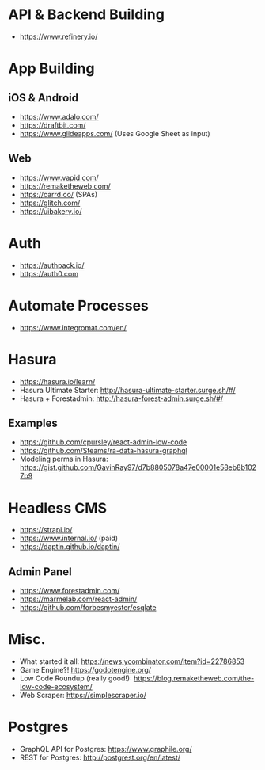 # API & Backend Building
* https://www.refinery.io/

# App Building
## iOS & Android
* https://www.adalo.com/
* https://draftbit.com/
* https://www.glideapps.com/ (Uses Google Sheet as input)

## Web
* https://www.vapid.com/
* https://remaketheweb.com/
* https://carrd.co/ (SPAs)
* https://glitch.com/
* https://uibakery.io/

# Auth
* https://authpack.io/
* https://auth0.com

# Automate Processes
* https://www.integromat.com/en/

# Hasura
* https://hasura.io/learn/
* Hasura Ultimate Starter: http://hasura-ultimate-starter.surge.sh/#/
* Hasura + Forestadmin: http://hasura-forest-admin.surge.sh/#/

## Examples
* https://github.com/cpursley/react-admin-low-code
* https://github.com/Steams/ra-data-hasura-graphql
* Modeling perms in Hasura: https://gist.github.com/GavinRay97/d7b8805078a47e00001e58eb8b1027b9

# Headless CMS
* https://strapi.io/
* https://www.internal.io/ (paid)
* https://daptin.github.io/daptin/

## Admin Panel
* https://www.forestadmin.com/
* https://marmelab.com/react-admin/
* https://github.com/forbesmyester/esqlate

# Misc.
* What started it all: https://news.ycombinator.com/item?id=22786853
* Game Engine?! https://godotengine.org/
* Low Code Roundup (really good!): https://blog.remaketheweb.com/the-low-code-ecosystem/
* Web Scraper: https://simplescraper.io/

# Postgres
* GraphQL API for Postgres: https://www.graphile.org/
* REST for Postgres: http://postgrest.org/en/latest/
